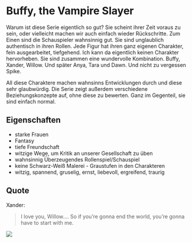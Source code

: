 # Buffy, the Vampire Slayer

Warum ist diese Serie eigentlich so gut? Sie scheint ihrer Zeit voraus zu sein, oder vielleicht machen wir auch einfach wieder Rückschritte. Zum Einen sind die Schauspieler wahnsinnig gut. Sie sind unglaublich authentisch in ihren Rollen. Jede Figur hat ihren ganz eigenen Charakter, fein ausgearbeitet, tiefgehend. Ich kann da eigentlich keinen Charakter hervorheben. Sie sind zusammen eine wundervolle Kombination. Buffy, Xander, Willow. Und später Anya, Tara und Dawn. Und nicht zu vergessen Spike.

All diese Charaktere machen wahnsinns Entwicklungen durch und diese sehr glaubwürdig. Die Serie zeigt außerdem verschiedene Beziehungskonzepte auf, ohne diese zu bewerten. Ganz im Gegenteil, sie sind einfach normal.

## Eigenschaften

* starke Frauen
* Fantasy
* tiefe Freundschaft
* witzige Wege, um Kritik an unserer Gesellschaft zu üben
* wahnsinnig Überzeugendes Rollenspiel/Schauspiel
* keine Schwarz-Weiß Malerei - Graustufen in den Charakteren
* witzig, spannend, gruselig, ernst, liebevoll, ergreifend, traurig

## Quote
Xander:
> I love you, Willow.... So if you’re gonna end the world, you’re gonna have to start with me.

<img src="https://i.pinimg.com/736x/c5/23/5a/c5235ae138061f8476999480b19741dd.jpg"/>
